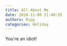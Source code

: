 ```yaml
---
title: All About Me
date: 2018-11-06 21:40:55
authors: Ripp
categories: Holiday
---
```


 You're an idiot!